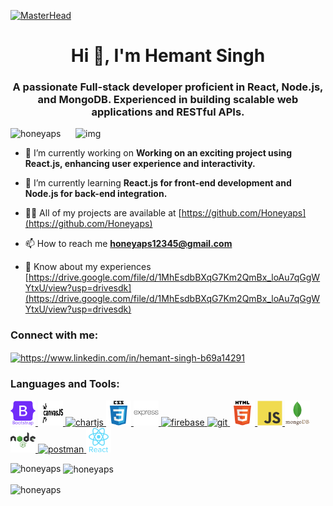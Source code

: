 [![MasterHead](https://1.bp.blogspot.com/-7A4WynwLsM...
)](https://rishavchanda.io
)
<h1 align="center">Hi 👋, I'm Hemant Singh</h1>
<h3 align="center">A passionate Full-stack developer proficient in React, Node.js, and MongoDB. Experienced in building scalable web applications and RESTful APIs.</h3>
<img alt="img" align="right" width="400" src="https://miro.medium.com/v2/resize:fit:1200/1*wdlBFEkqhytIuOjSNgz9iA.gif">

<p align="left"> <img src="https://komarev.com/ghpvc/?username=honeyaps&label=Profile%20views&color=0e75b6&style=flat" alt="honeyaps" /> </p>

- 🔭 I’m currently working on **Working on an exciting project using React.js, enhancing user experience and interactivity.**

- 🌱 I’m currently learning **React.js for front-end development and Node.js for back-end integration.**

- 👨‍💻 All of my projects are available at [https://github.com/Honeyaps](https://github.com/Honeyaps)

- 📫 How to reach me **honeyaps12345@gmail.com**

- 📄 Know about my experiences [https://drive.google.com/file/d/1MhEsdbBXqG7Km2QmBx_loAu7qGgWYtxU/view?usp=drivesdk](https://drive.google.com/file/d/1MhEsdbBXqG7Km2QmBx_loAu7qGgWYtxU/view?usp=drivesdk)

<h3 align="left">Connect with me:</h3>
<p align="left">
<a href="https://linkedin.com/in/https://www.linkedin.com/in/hemant-singh-b69a14291" target="blank"><img align="center" src="https://raw.githubusercontent.com/rahuldkjain/github-profile-readme-generator/master/src/images/icons/Social/linked-in-alt.svg" alt="https://www.linkedin.com/in/hemant-singh-b69a14291" height="30" width="40" /></a>
</p>

<h3 align="left">Languages and Tools:</h3>
<p align="left"> <a href="https://getbootstrap.com" target="_blank" rel="noreferrer"> <img src="https://raw.githubusercontent.com/devicons/devicon/master/icons/bootstrap/bootstrap-plain-wordmark.svg" alt="bootstrap" width="40" height="40"/> </a> <a href="https://canvasjs.com" target="_blank" rel="noreferrer"> <img src="https://raw.githubusercontent.com/Hardik0307/Hardik0307/master/assets/canvasjs-charts.svg" alt="canvasjs" width="40" height="40"/> </a> <a href="https://www.chartjs.org" target="_blank" rel="noreferrer"> <img src="https://www.chartjs.org/media/logo-title.svg" alt="chartjs" width="40" height="40"/> </a> <a href="https://www.w3schools.com/css/" target="_blank" rel="noreferrer"> <img src="https://raw.githubusercontent.com/devicons/devicon/master/icons/css3/css3-original-wordmark.svg" alt="css3" width="40" height="40"/> </a> <a href="https://expressjs.com" target="_blank" rel="noreferrer"> <img src="https://raw.githubusercontent.com/devicons/devicon/master/icons/express/express-original-wordmark.svg" alt="express" width="40" height="40"/> </a> <a href="https://firebase.google.com/" target="_blank" rel="noreferrer"> <img src="https://www.vectorlogo.zone/logos/firebase/firebase-icon.svg" alt="firebase" width="40" height="40"/> </a> <a href="https://git-scm.com/" target="_blank" rel="noreferrer"> <img src="https://www.vectorlogo.zone/logos/git-scm/git-scm-icon.svg" alt="git" width="40" height="40"/> </a> <a href="https://www.w3.org/html/" target="_blank" rel="noreferrer"> <img src="https://raw.githubusercontent.com/devicons/devicon/master/icons/html5/html5-original-wordmark.svg" alt="html5" width="40" height="40"/> </a> <a href="https://developer.mozilla.org/en-US/docs/Web/JavaScript" target="_blank" rel="noreferrer"> <img src="https://raw.githubusercontent.com/devicons/devicon/master/icons/javascript/javascript-original.svg" alt="javascript" width="40" height="40"/> </a> <a href="https://www.mongodb.com/" target="_blank" rel="noreferrer"> <img src="https://raw.githubusercontent.com/devicons/devicon/master/icons/mongodb/mongodb-original-wordmark.svg" alt="mongodb" width="40" height="40"/> </a> <a href="https://nodejs.org" target="_blank" rel="noreferrer"> <img src="https://raw.githubusercontent.com/devicons/devicon/master/icons/nodejs/nodejs-original-wordmark.svg" alt="nodejs" width="40" height="40"/> </a> <a href="https://postman.com" target="_blank" rel="noreferrer"> <img src="https://www.vectorlogo.zone/logos/getpostman/getpostman-icon.svg" alt="postman" width="40" height="40"/> </a> <a href="https://reactjs.org/" target="_blank" rel="noreferrer"> <img src="https://raw.githubusercontent.com/devicons/devicon/master/icons/react/react-original-wordmark.svg" alt="react" width="40" height="40"/> </a> </p>

<p><img align="left" src="https://github-readme-stats.vercel.app/api/top-langs?username=honeyaps&show_icons=true&locale=en&layout=compact" alt="honeyaps" /></p>

<p>&nbsp;<img align="center" src="https://github-readme-stats.vercel.app/api?username=honeyaps&show_icons=true&locale=en" alt="honeyaps" /></p>

<p><img align="center" src="https://github-readme-streak-stats.herokuapp.com/?user=honeyaps&" alt="honeyaps" /></p>
